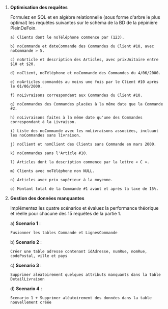 1) **Optimisation des requêtes**

    Formulez en SQL et en algèbre relationnelle (sous forme d'arbre le plus optimal) les requêtes suivantes sur le schéma de la BD de la pépinière PleinDeFoin.

   ```
   a) Clients dont le noTéléphone commence par (123).
   ```

   ```
   b) noCommande et dateCommande des Commandes du Client #10, avec noCommande > 5.
   ```

   ```
   c) noArticle et description des Articles, avec prixUnitaire entre $10 et $20.
   ```
   
   ```
   d) noClient, noTéléphone et noCommande des Commandes du 4/06/2000.
   ```
   
   ```
   e) noArticles commandés au moins une fois par le Client #10 après le 01/06/2000.
   ```
   ```
   f) noLivraisons correspondant aux Commandes du Client #10.
   ```
   
   ```
   g) noCommandes des Commandes placées à la même date que la Commande #2.
   ```
   
   ```
   h) noLivraisons faites à la même date qu'une des Commandes correspondant à la Livraison.
   ```

   ```
   i) Liste des noCommande avec les noLivraisons associées, incluant les noCommandes sans livraison.
   ```
   
   ```
   j) noClient et nomClient des Clients sans Commande en mars 2000.
   ```

   ```
   k) noCommandes sans l'Article #10.
   ```

   ```
   l) Articles dont la description commence par la lettre « C ».
   ```

   ```
   m) Clients avec noTéléphone non NULL.
   ```
   
   ```
   n) Articles avec prix supérieur à la moyenne.
   ```

   ```
   o) Montant total de la Commande #1 avant et après la taxe de 15%.
   ```
  
3) **Gestion des données manquantes**

   Implémentez les quatre scénarios et évaluez la performance théorique et réelle pour chacune des 15 requêtes de la partie 1.

   a) **Scenario 1** : 
   ```
   Fusionner les tables Commande et LignesCommande
   ```

   b) **Scenario 2** : 
   ```
   Créer une table adresse contenant idAdresse, numRue, nomRue, codePostal, ville et pays
   ```

   c) **Scenario 3** : 
   ```
   Supprimer aléatoirement quelques attributs manquants dans la table DetailLivraison
   ```

   d) **Scenario 4** : 
   ```
   Scenario 1 + Supprimer aléatoirement des données dans la table nouvellement créée
   ```
